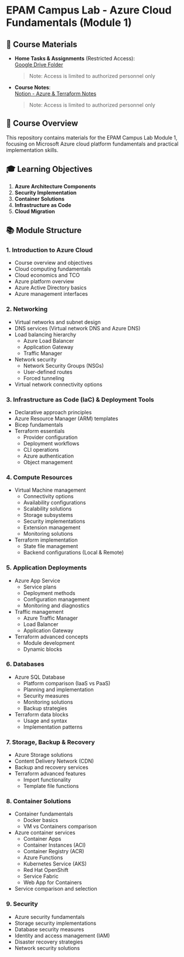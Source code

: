 # EPAM Campus Lab - Azure Cloud Fundamentals (Module 1)

## 📑 Course Materials

- **Home Tasks & Assignments** (Restricted Access):  
  [Google Drive Folder](https://drive.google.com/drive/folders/1ScBMVUZBQ9p_xIZis8wjrVFuxjmr1l1m?usp=sharing)
  > Note: Access is limited to authorized personnel only

- **Course Notes**:  
  [Notion - Azure & Terraform Notes](https://www.notion.so/Azure-Terraform-ffcd29fbfb7b4d1fa57a4cb40794591f?pvs=4)
  > Note: Access is limited to authorized personnel only



## 🎯 Course Overview

This repository contains materials for the EPAM Campus Lab Module 1, focusing on Microsoft Azure cloud platform fundamentals and practical implementation skills.

## 🎓 Learning Objectives

1. **Azure Architecture Components**
2. **Security Implementation**
3. **Container Solutions**
4. **Infrastructure as Code**
5. **Cloud Migration**

## 📚 Module Structure

### 1. Introduction to Azure Cloud
- Course overview and objectives
- Cloud computing fundamentals
- Cloud economics and TCO
- Azure platform overview
- Azure Active Directory basics
- Azure management interfaces

### 2. Networking
- Virtual networks and subnet design
- DNS services (Virtual network DNS and Azure DNS)
- Load balancing hierarchy
  - Azure Load Balancer
  - Application Gateway
  - Traffic Manager
- Network security
  - Network Security Groups (NSGs)
  - User-defined routes
  - Forced tunneling
- Virtual network connectivity options

### 3. Infrastructure as Code (IaC) & Deployment Tools
- Declarative approach principles
- Azure Resource Manager (ARM) templates
- Bicep fundamentals
- Terraform essentials
  - Provider configuration
  - Deployment workflows
  - CLI operations
  - Azure authentication
  - Object management

### 4. Compute Resources
- Virtual Machine management
  - Connectivity options
  - Availability configurations
  - Scalability solutions
  - Storage subsystems
  - Security implementations
  - Extension management
  - Monitoring solutions
- Terraform implementation
  - State file management
  - Backend configurations (Local & Remote)

### 5. Application Deployments
- Azure App Service
  - Service plans
  - Deployment methods
  - Configuration management
  - Monitoring and diagnostics
- Traffic management
  - Azure Traffic Manager
  - Load Balancer
  - Application Gateway
- Terraform advanced concepts
  - Module development
  - Dynamic blocks

### 6. Databases
- Azure SQL Database
  - Platform comparison (IaaS vs PaaS)
  - Planning and implementation
  - Security measures
  - Monitoring solutions
  - Backup strategies
- Terraform data blocks
  - Usage and syntax
  - Implementation patterns

### 7. Storage, Backup & Recovery
- Azure Storage solutions
- Content Delivery Network (CDN)
- Backup and recovery services
- Terraform advanced features
  - Import functionality
  - Template file functions

### 8. Container Solutions
- Container fundamentals
  - Docker basics
  - VM vs Containers comparison
- Azure container services
  - Container Apps
  - Container Instances (ACI)
  - Container Registry (ACR)
  - Azure Functions
  - Kubernetes Service (AKS)
  - Red Hat OpenShift
  - Service Fabric
  - Web App for Containers
- Service comparison and selection

### 9. Security
- Azure security fundamentals
- Storage security implementations
- Database security measures
- Identity and access management (IAM)
- Disaster recovery strategies
- Network security solutions

